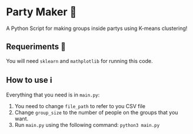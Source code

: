 # Party Maker 🎉
A Python Script for making groups inside partys using K-means clustering!

## Requeriments 🛑
You will need `sklearn` and `mathplotlib` for running this code.

## How to use ℹ️
Everything that you need is in `main.py`:
1. You need to change `file_path` to refer to you CSV file
2. Change `group_size` to the number of people on the groups that you want.
3. Run `main.py` using the following command: `python3 main.py`
